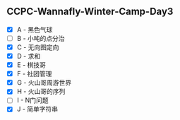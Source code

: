 ## CCPC-Wannafly-Winter-Camp-Day3
- [X] A - 黑色气球
- [ ] B - 小吨的点分治
- [X] C - 无向图定向
- [X] D - 求和
- [X] E - 棋技哥
- [X] F - 社团管理
- [X] G - 火山哥周游世界
- [X] H - 火山哥的序列
- [ ] I - N门问题
- [X] J - 简单字符串
